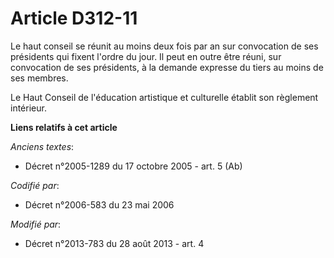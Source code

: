 # Article D312-11

Le haut conseil se réunit au moins deux fois par an sur convocation de ses présidents qui fixent l'ordre du jour. Il peut en
outre être réuni, sur convocation de ses présidents, à la demande expresse du tiers au moins de ses membres. 

Le Haut Conseil de l'éducation artistique et culturelle établit son règlement intérieur.

**Liens relatifs à cet article**

_Anciens textes_:

  - Décret n°2005-1289 du 17 octobre 2005 - art. 5 (Ab)

_Codifié par_:

  - Décret n°2006-583 du 23 mai 2006

_Modifié par_:

  - Décret n°2013-783 du 28 août 2013 - art. 4
